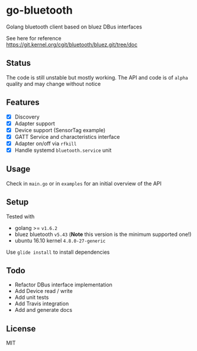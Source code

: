 # go-bluetooth

Golang bluetooth client based on bluez DBus interfaces

See here for reference https://git.kernel.org/cgit/bluetooth/bluez.git/tree/doc

Status
---

The code is still unstable but mostly working. The API and code is of `alpha` quality and may change without notice

Features
---

- [x] Discovery
- [x] Adapter support
- [x] Device support (SensorTag example)
- [x] GATT Service and characteristics interface
- [x] Adapter on/off via `rfkill`
- [x] Handle systemd `bluetooth.service` unit

Usage
---

Check in `main.go` or in `examples` for an initial overview of the API

Setup
---

Tested with

- golang >= `v1.6.2`
- bluez bluetooth `v5.43` (**Note** this version is the minimum supported one!)
- ubuntu 16.10 kernel `4.8.0-27-generic`

Use `glide install` to install dependencies

Todo
---

 - Refactor DBus interface implementation
 - Add Device read / write
 - Add unit tests
 - Add Travis integration
 - Add and generate docs

License
---

MIT
